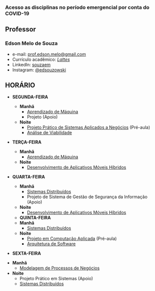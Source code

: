 ### Acesso as disciplinas no período emergencial por conta do COVID-19

## Professor

### Edson Melo de Souza
+ e-mail: [prof.edson.melo@gmail.com](mailto:prof.edson.melo@gmail.com)
+ Currículo acadêmico: [*Lattes*](http://lattes.cnpq.br/2641658716558510)
+ LinkedIn: [souzaem](https://www.linkedin.com/in/souzaem/)
+ Instagram: [@edsouzowski](https://www.instagram.com/edsouzowski/)

## HORÁRIO
* **SEGUNDA-FEIRA**
  + **Manhã**
    + [Aprendizado de Máquina](https://github.com/EdsonMSouza/seg_manha_ml)
    + Projeto (Apoio)
  + **Noite**
    + [Projeto Prático de Sistemas Aplicados a Negócios](https://github.com/EdsonMSouza/2_noite_projeto) (Pré-aula)
    + [Análise de Viabilidade](https://github.com/EdsonMSouza/seg_noite_viabilidade)

* **TERÇA-FEIRA**
  + **Manhã**
    + [Aprendizado de Máquina](https://github.com/EdsonMSouza/seg_manha_ml)
  + **Noite**
    + [Desenvolvimento de Aplicativos Móveis Híbridos](https://github.com/EdsonMSouza/3_noite_mobile)    
  
* **QUARTA-FEIRA**
  + **Manhã**
    + [Sistemas Distribuídos](https://github.com/EdsonMSouza/qua_manha_sis_dist)
    + Projeto de Sistema de Gestão de Segurança da Informação (Apoio)
  + **Noite**
    + [Desenvolvimento de Aplicativos Móveis Híbridos](https://github.com/EdsonMSouza/qua_noi_mobile)
  
  * **QUINTA-FEIRA**
  + **Manhã**
    + [Sistemas Distribuídos](https://github.com/EdsonMSouza/qui_manha_sis_dist)
  + **Noite**
    + [Projeto em Computação Aplicada](https://github.com/EdsonMSouza/projeto_5_noite) (Pré-aula) 
    + [Arquitetura de Software](https://github.com/EdsonMSouza/5_noite_arquitetura) 

 * **SEXTA-FEIRA**
  + **Manhã**
    + [Modelagem de Processos de Negócios](https://github.com/EdsonMSouza/6_manha_bpm)
  + **Noite**
    + Projeto Prático em Sistemas (Apoio)
    + [Sistemas Distribuídos](https://github.com/EdsonMSouza/6_noite_sis_dist) 
